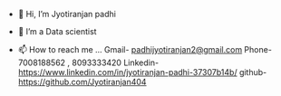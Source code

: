 - 👋 Hi, I’m Jyotiranjan padhi
- 👀 I’m a Data scientist










- 📫 How to reach me ...
Gmail- padhijyotiranjan2@gmail.com
Phone- 7008188562 , 8093333420
Linkedin- https://www.linkedin.com/in/jyotiranjan-padhi-37307b14b/
github- https://github.com/Jyotiranjan404

